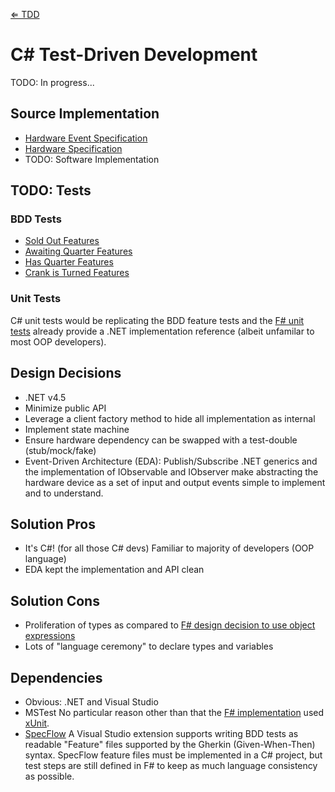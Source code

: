 [&lArr; TDD](../../)

# C# Test-Driven Development

TODO: In progress...

## Source Implementation

 * [Hardware Event Specification](Gumball.Hardware/Events/)
 * [Hardware Specification](Gumball.Hardware/IGumballHardware.cs)
 * TODO: Software Implementation

## TODO: Tests

### BDD Tests

 * [Sold Out Features](Gumball.Tests.Features/SoldOut.feature)
 * [Awaiting Quarter Features](Gumball.Tests.Features/Refill.feature)
 * [Has Quarter Features](Gumball.Tests.Features/Quarter.feature)
 * [Crank is Turned Features](Gumball.Tests.Features/Crank.feature)

### Unit Tests

C# unit tests would be replicating the BDD feature tests and the [F# unit tests](../../f#/src/Gumball.Tests.Unit/) already provide a .NET implementation reference (albeit unfamilar to most OOP developers).

## Design Decisions

 * .NET v4.5
 * Minimize public API
 * Leverage a client factory method to hide all implementation as internal
 * Implement state machine
 * Ensure hardware dependency can be swapped with a test-double (stub/mock/fake)
 * Event-Driven Architecture (EDA): Publish/Subscribe
   .NET generics and the implementation of IObservable and IObserver make abstracting the hardware device as a set of input and output events simple to implement and to understand.

## Solution Pros

 * It's C#! (for all those C# devs)
   Familiar to majority of developers (OOP language)
 * EDA kept the implementation and API clean

## Solution Cons

 * Proliferation of types as compared to [F# design decision to use object expressions](../../f#/src/)
 * Lots of "language ceremony" to declare types and variables

## Dependencies
 
 * Obvious: .NET and Visual Studio
 * MSTest
   No particular reason other than that the [F# implementation](../../f#/src/) used [xUnit](http://github.com/xunit/xunit).
 * [SpecFlow](http://www.specflow.org)
   A Visual Studio extension supports writing BDD tests as readable "Feature" files supported by the Gherkin (Given-When-Then) syntax. SpecFlow feature files must be implemented in a C# project, but test steps are still defined in F# to keep as much language consistency as possible.
